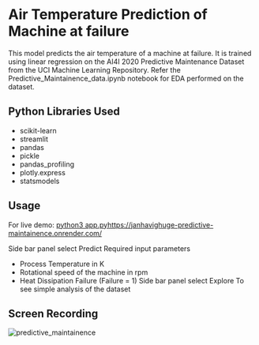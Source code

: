 # Air Temperature Prediction of Machine at failure

This model predicts the air temperature of a machine at failure.
It is trained using linear regression on the AI4I 2020 Predictive Maintenance Dataset from the UCI Machine Learning Repository.
Refer the Predictive_Maintainence_data.ipynb notebook for EDA performed on the dataset.

## Python Libraries Used
- scikit-learn
- streamlit
- pandas
- pickle
- pandas_profiling
- plotly.express
- statsmodels

## Usage
For live demo:
[python3 app.py](https://janhavighuge-predictive-maintainence.onrender.com/)https://janhavighuge-predictive-maintainence.onrender.com/

Side bar panel select Predict
  Required input parameters 
  - Process Temperature in K
  - Rotational speed of the machine in rpm
  - Heat Dissipation Failure (Failure = 1)
Side bar panel select Explore
  To see simple analysis of the dataset

## Screen Recording
![predictive_maintainence](https://github.com/ghugejanhavi/Predictive_Maintainence/assets/72988080/d3aa354a-5137-468e-8969-5b5df07ef888)



